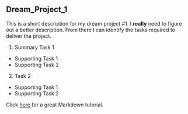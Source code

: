 ## Dream_Project_1

This is a short description for my dream project #1.  I **really** need to figure out a better description.  From there I can identify the tasks required to deliver the project.

1. Summary Task 1
 * Supporting Task 1
 * Supporting Task 2
2. Task 2
 * Supporting Task 1
 * Supporting Task 2

Click [here](https://www.markdowntutorial.com) for a great Markdown tutorial.

